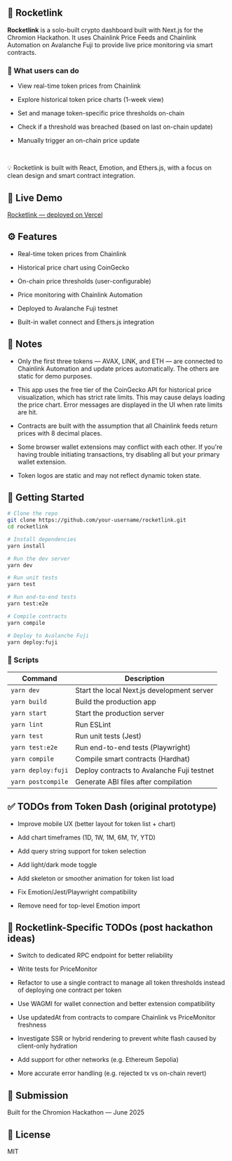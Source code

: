 ## 🚀 Rocketlink

**Rocketlink** is a solo-built crypto dashboard built with Next.js for the Chromion Hackathon. It uses Chainlink Price Feeds and Chainlink Automation on Avalanche Fuji to provide live price monitoring via smart contracts.

### 🧠 What users can do

- View real-time token prices from Chainlink

- Explore historical token price charts (1-week view)

- Set and manage token-specific price thresholds on-chain

- Check if a threshold was breached (based on last on-chain update)

- Manually trigger an on-chain price update

<br />

💡 Rocketlink is built with React, Emotion, and Ethers.js, with a focus on clean design and smart contract integration.

## 🔗 Live Demo

[Rocketlink — deployed on Vercel](https://rocketlink.vercel.app/)

## ⚙️ Features

- Real-time token prices from Chainlink

- Historical price chart using CoinGecko

- On-chain price thresholds (user-configurable)

- Price monitoring with Chainlink Automation

- Deployed to Avalanche Fuji testnet

- Built-in wallet connect and Ethers.js integration

## 📝 Notes

- Only the first three tokens — AVAX, LINK, and ETH — are connected to Chainlink Automation and update prices automatically. The others are static for demo purposes.

- This app uses the free tier of the CoinGecko API for historical price visualization, which has strict rate limits. This may cause delays loading the price chart. Error messages are displayed in the UI when rate limits are hit.

- Contracts are built with the assumption that all Chainlink feeds return prices with 8 decimal places.

- Some browser wallet extensions may conflict with each other. If you're having trouble initiating transactions, try disabling all but your primary wallet extension.

- Token logos are static and may not reflect dynamic token state.

## 🚀 Getting Started

```bash
# Clone the repo
git clone https://github.com/your-username/rocketlink.git
cd rocketlink

# Install dependencies
yarn install

# Run the dev server
yarn dev

# Run unit tests
yarn test

# Run end-to-end tests
yarn test:e2e

# Compile contracts
yarn compile

# Deploy to Avalanche Fuji
yarn deploy:fuji
```

### 🔧 Scripts

| Command            | Description                                |
| ------------------ | ------------------------------------------ |
| `yarn dev`         | Start the local Next.js development server |
| `yarn build`       | Build the production app                   |
| `yarn start`       | Start the production server                |
| `yarn lint`        | Run ESLint                                 |
| `yarn test`        | Run unit tests (Jest)                      |
| `yarn test:e2e`    | Run end-to-end tests (Playwright)          |
| `yarn compile`     | Compile smart contracts (Hardhat)          |
| `yarn deploy:fuji` | Deploy contracts to Avalanche Fuji testnet |
| `yarn postcompile` | Generate ABI files after compilation       |

## ✅ TODOs from Token Dash (original prototype)

- Improve mobile UX (better layout for token list + chart)

- Add chart timeframes (1D, 1W, 1M, 6M, 1Y, YTD)

- Add query string support for token selection

- Add light/dark mode toggle

- Add skeleton or smoother animation for token list load

- Fix Emotion/Jest/Playwright compatibility

- Remove need for top-level Emotion import

## 🧠 Rocketlink-Specific TODOs (post hackathon ideas)

- Switch to dedicated RPC endpoint for better reliability

- Write tests for PriceMonitor

- Refactor to use a single contract to manage all token thresholds instead of deploying one contract per token

- Use WAGMI for wallet connection and better extension compatibility

- Use updatedAt from contracts to compare Chainlink vs PriceMonitor freshness

- Investigate SSR or hybrid rendering to prevent white flash caused by client-only hydration

- Add support for other networks (e.g. Ethereum Sepolia)

- More accurate error handling (e.g. rejected tx vs on-chain revert)

## 🙌 Submission

Built for the Chromion Hackathon — June 2025

## 📄 License

MIT
